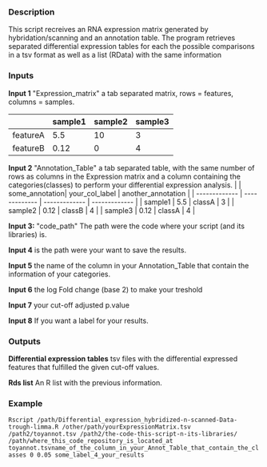 ### Description  

This script recreives an RNA expression matrix generated by hybridation/scanning and an annotation table. The program retrieves separated differential expression tables for each the possible comparisons in a tsv format as well as a list (RData) with the same information

### Inputs

**Input 1** "Expression_matrix" a tab separated matrix, rows = features, columns = samples.

|  | sample1 | sample2 | sample3 |
| ------------- | ------------- | ------------- | ------------- |
| featureA  | 5.5  | 10  | 3  |
| featureB  | 0.12  | 0  | 4  |

**Input 2** "Annotation_Table" a tab separated table, with the same number of rows as columns in the Expression matrix and a column containing the categories(classes) to perform your differential expression analysis.
|  | some_annotation| your_col_label | another_annotation |
| ------------- | ------------- | ------------- | ------------- |
| sample1  | 5.5  | classA  | 3  |
| sample2  | 0.12  | classB  | 4  |
| sample3  | 0.12  | classA  | 4  |

**Input 3:** "code_path" The path were the code where your script (and its libraries) is.

**Input 4** is the path were your want to save the results.

**Input 5** the name of the column in your Annotation_Table that contain the information of your categories. 

**Input 6** the log Fold change (base 2) to make your treshold

**Input 7** your cut-off adjusted p.value

**Input 8** If you want a label for your results.

### Outputs

**Differential expression tables** tsv files with the differential expressed features that fulfilled the given cut-off values. 

**Rds list** An R list with the previous information.

### Example  
```Rscript /path/Differential_expression_hybridized-n-scanned-Data-trough-limma.R /other/path/yourExpressionMatrix.tsv /path2/toyannot.tsv /path2/the-code-this-script-n-its-libraries/ /path/where_this_code_repository_is_located_at toyannot.tsvname_of_the_column_in_your_Annot_Table_that_contain_the_classes 0 0.05 some_label_4_your_results```
